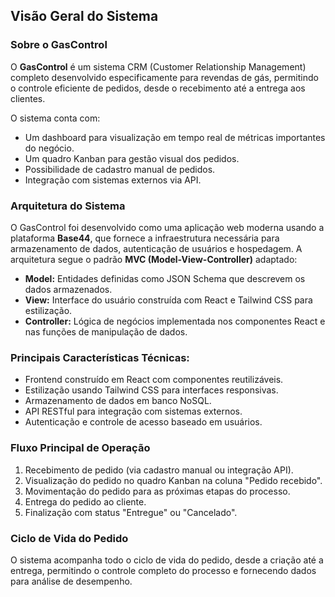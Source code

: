 ## Visão Geral do Sistema

### Sobre o GasControl
O **GasControl** é um sistema CRM (Customer Relationship Management) completo desenvolvido especificamente para revendas de gás, permitindo o controle eficiente de pedidos, desde o recebimento até a entrega aos clientes.

O sistema conta com:
- Um dashboard para visualização em tempo real de métricas importantes do negócio.
- Um quadro Kanban para gestão visual dos pedidos.
- Possibilidade de cadastro manual de pedidos.
- Integração com sistemas externos via API.

### Arquitetura do Sistema
O GasControl foi desenvolvido como uma aplicação web moderna usando a plataforma **Base44**, que fornece a infraestrutura necessária para armazenamento de dados, autenticação de usuários e hospedagem. A arquitetura segue o padrão **MVC (Model-View-Controller)** adaptado:

- **Model:** Entidades definidas como JSON Schema que descrevem os dados armazenados.
- **View:** Interface do usuário construída com React e Tailwind CSS para estilização.
- **Controller:** Lógica de negócios implementada nos componentes React e nas funções de manipulação de dados.

### Principais Características Técnicas:
- Frontend construído em React com componentes reutilizáveis.
- Estilização usando Tailwind CSS para interfaces responsivas.
- Armazenamento de dados em banco NoSQL.
- API RESTful para integração com sistemas externos.
- Autenticação e controle de acesso baseado em usuários.

### Fluxo Principal de Operação
1. Recebimento de pedido (via cadastro manual ou integração API).
2. Visualização do pedido no quadro Kanban na coluna "Pedido recebido".
3. Movimentação do pedido para as próximas etapas do processo.
4. Entrega do pedido ao cliente.
5. Finalização com status "Entregue" ou "Cancelado".

### Ciclo de Vida do Pedido
O sistema acompanha todo o ciclo de vida do pedido, desde a criação até a entrega, permitindo o controle completo do processo e fornecendo dados para análise de desempenho.